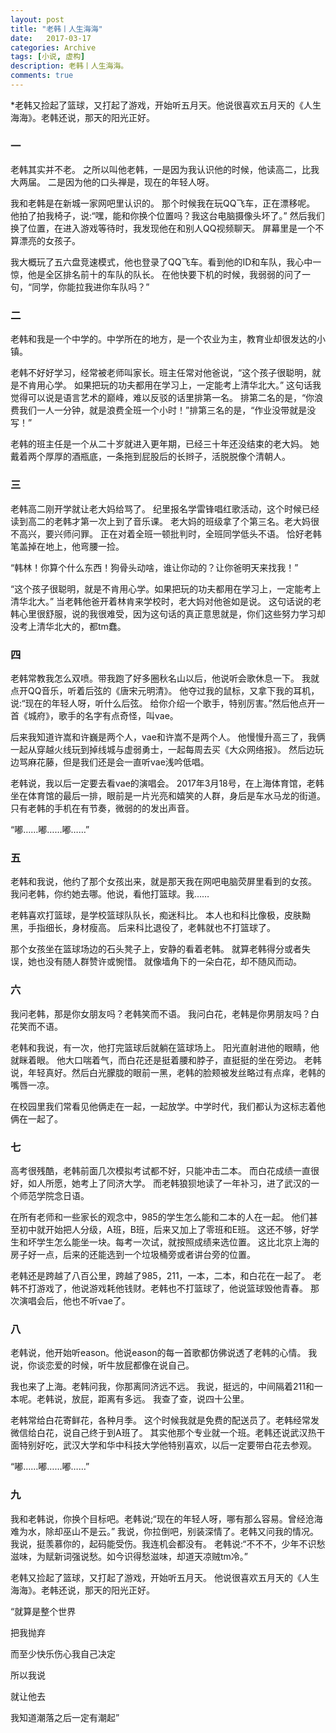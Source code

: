 ```yaml
---
layout: post
title: "老韩丨人生海海"
date:   2017-03-17
categories: Archive
tags: [小说, 虚构]
description: 老韩丨人生海海。
comments: true
---
```


*老韩又捡起了篮球，又打起了游戏，开始听五月天。他说很喜欢五月天的《人生海海》。老韩还说，那天的阳光正好。

### 一

  老韩其实并不老。
        之所以叫他老韩，一是因为我认识他的时候，他读高二，比我大两届。
        二是因为他的口头禅是，现在的年轻人呀。

   我和老韩是在新城一家网吧里认识的。
        那个时候我在玩QQ飞车，正在漂移呢。
        他拍了拍我椅子，说:“嘿，能和你换个位置吗？我这台电脑摄像头坏了。”
        然后我们换了位置，在进入游戏等待时，我发现他在和别人QQ视频聊天。
        屏幕里是一个不算漂亮的女孩子。

   我大概玩了五六盘竞速模式，他也登录了QQ飞车。看到他的ID和车队，我心中一惊，他是全区排名前十的车队的队长。
        在他快要下机的时候，我弱弱的问了一句，“同学，你能拉我进你车队吗？”

### 二

  老韩和我是一个中学的。中学所在的地方，是一个农业为主，教育业却很发达的小镇。

 老韩不好好学习，经常被老师叫家长。班主任常对他爸说，“这个孩子很聪明，就是不肯用心学。
        如果把玩的功夫都用在学习上，一定能考上清华北大。”
        这句话我觉得可以说是语言艺术的巅峰，难以反驳的话里排第一名。
        排第二名的是，“你浪费我们一人一分钟，就是浪费全班一个小时！”排第三名的是，“作业没带就是没写！”

  老韩的班主任是一个从二十岁就进入更年期，已经三十年还没结束的老大妈。
        她戴着两个厚厚的酒瓶底，一条拖到屁股后的长辫子，活脱脱像个清朝人。

### 三

  老韩高二刚开学就让老大妈给骂了。
        纪里报名学雷锋唱红歌活动，这个时候已经读到高二的老韩才第一次上到了音乐课。
        老大妈的班级拿了个第三名。老大妈很不高兴，要兴师问罪。
        正在对着全班一顿批判时，全班同学低头不语。
        恰好老韩笔盖掉在地上，他弯腰一捡。

   “韩林！你算个什么东西！狗骨头动啥，谁让你动的？让你爸明天来找我！”

  “这个孩子很聪明，就是不肯用心学。如果把玩的功夫都用在学习上，一定能考上清华北大。”
        当老韩他爸开着林肯来学校时，老大妈对他爸如是说。
        这句话说的老韩心里很舒服，说的我很难受，因为这句话的真正意思就是，你们这些努力学习却没考上清华北大的，都tm蠢。

### 四

老韩常教我怎么双喷。带我跑了好多圈秋名山以后，他说听会歌休息一下。
        我就点开QQ音乐，听着后弦的《唐宋元明清》。
        他夺过我的鼠标，又拿下我的耳机，说:“现在的年轻人呀，听什么后弦。
        给你介绍一个歌手，特别厉害。”然后他点开一首《城府》，歌手的名字有点奇怪，叫vae。

 后来我知道许嵩和许巍是两个人，vae和许嵩不是两个人。
        他慢慢升高三了，我俩一起从穿越火线玩到掉线城与虚弱勇士，一起每周去买《大众网络报》。
        然后边玩边骂麻花藤，但是我们还是会一直听vae浅吟低唱。

 老韩说，我以后一定要去看vae的演唱会。
        2017年3月18号，在上海体育馆，老韩坐在体育馆的最后一排，眼前是一片光亮和嬉笑的人群，身后是车水马龙的街道。
        只有老韩的手机在有节奏，微弱的的发出声音。

   “嘟……嘟……嘟……”

### 五

 老韩和我说，他约了那个女孩出来，就是那天我在网吧电脑荧屏里看到的女孩。
        我问老韩，你约她去哪。他说，看他打篮球。我……

 老韩喜欢打篮球，是学校篮球队队长，痴迷科比。
        本人也和科比像极，皮肤黝黑，手指细长，身材瘦高。
        后来科比退役了，老韩就也不打篮球了。

  那个女孩坐在篮球场边的石头凳子上，安静的看着老韩。
        就算老韩得分或者失误，她也没有随人群赞许或惋惜。
        就像墙角下的一朵白花，却不随风而动。

### 六

   我问老韩，那是你女朋友吗？老韩笑而不语。
        我问白花，老韩是你男朋友吗？白花笑而不语。

 老韩和我说，有一次，他打完篮球后就躺在篮球场上。
        阳光直射进他的眼睛，他就眯着眼。
        他大口喘着气，而白花还是挺着腰和脖子，直挺挺的坐在旁边。
        老韩说，年轻真好。然后白光朦胧的眼前一黑，老韩的脸颊被发丝略过有点痒，老韩的嘴唇一凉。

 在校园里我们常看见他俩走在一起，一起放学。中学时代，我们都认为这标志着他俩在一起了。

### 七

 高考很残酷，老韩前面几次模拟考试都不好，只能冲击二本。
        而白花成绩一直很好，如人所愿，她考上了同济大学。
        而老韩狼狈地读了一年补习，进了武汉的一个师范学院念日语。

在所有老师和一些家长的观念中，985的学生怎么能和二本的人在一起。
        他们甚至初中就开始把人分级，A班，B班，后来又加上了零班和E班。
        这还不够，好学生和坏学生怎么能坐一块。每考一次试，就按照成绩来选位置。
        这比北京上海的房子好一点，后来的还能选到一个垃圾桶旁或者讲台旁的位置。

老韩还是跨越了八百公里，跨越了985，211，一本，二本，和白花在一起了。
        老韩不打游戏了，他说游戏耗他钱财。老韩也不打篮球了，他说篮球毁他青春。
        那次演唱会后，他也不听vae了。

### 八

老韩说，他开始听eason。他说eason的每一首歌都仿佛说透了老韩的心情。
        我说，你谈恋爱的时候，听牛放屁都像在说自己。

 我也来了上海。老韩问我，你那离同济远不远。
        我说，挺远的，中间隔着211和一本呢。老韩说，放屁，距离有多远。
        我查了查，说四十公里。

老韩常给白花寄鲜花，各种月季。
        这个时候我就是免费的配送员了。老韩经常发微信给白花，说自己终于到A班了。
        其实他那个专业就一个班。老韩还说武汉热干面特别好吃，武汉大学和华中科技大学他特别喜欢，以后一定要带白花去参观。

 “嘟……嘟……嘟……”

### 九

我和老韩说，你换个目标吧。老韩说;“现在的年轻人呀，哪有那么容易。曾经沧海难为水，除却巫山不是云。”
        我说，你拉倒吧，别装深情了。老韩又问我的情况。
        我说，挺羡慕你的，起码能受伤。我连机会都没有。
        老韩说:“不不不，少年不识愁滋味，为赋新词强说愁。如今识得愁滋味，却道天凉贼tm冷。”

老韩又捡起了篮球，又打起了游戏，开始听五月天。
        他说很喜欢五月天的《人生海海》。老韩还说，那天的阳光正好。



 “就算是整个世界

把我抛弃

而至少快乐伤心我自己决定

所以我说

就让他去

我知道潮落之后一定有潮起”

        
